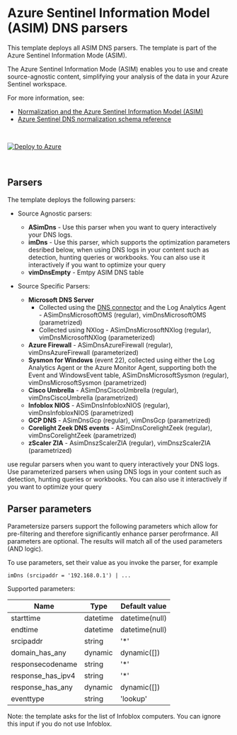 # Azure Sentinel Information Model (ASIM) DNS parsers 

This template deploys all ASIM DNS parsers. The template is part of the Azure Sentinel Information Mode (ASIM).

The Azure Sentinel Information Mode (ASIM) enables you to use and create source-agnostic content, simplifying your analysis of the data in your Azure Sentinel workspace.

For more information, see:

- [Normalization and the Azure Sentinel Information Model (ASIM)](https://aka.ms/AzSentinelNormalization)
- [Azure Sentinel DNS normalization schema reference](https://aka.ms/AzSentinelDnsDoc)

<br>

[![Deploy to Azure](https://aka.ms/deploytoazurebutton)](https://aka.ms/AzSentinelDnsARM)

<br>

## Parsers

The template deploys the following parsers:

- Source Agnostic parsers:
  - **ASimDns** - Use this parser when you want to query interactively your DNS logs.
  - **imDns** - Use this parser, which supports the optimization parameters desribed below, when using DNS logs in your content such as detection, hunting queries or workbooks. You can also use it interactively if you want to optimize your query 
  - **vimDnsEmpty** - Emtpy ASIM DNS table

- Source Specific Parsers:
  - **Microsoft DNS Server**
    - Collected using the [DNS connector](https://docs.microsoft.com/azure/sentinel/data-connectors-reference#domain-name-server) and the Log Analytics Agent - ASimDnsMicrosoftOMS (regular), vimDnsMicrosoftOMS (parametrized)
    - Collected using NXlog - ASimDnsMicrosoftNXlog (regular), vimDnsMicrosoftNXlog (parameterized)
  - **Azure Firewall** - ASimDnsAzureFirewall (regular), vimDnsAzureFirewall (parameterized)
  - **Sysmon for Windows** (event 22), collected using either the Log Analytics Agent or the Azure Monitor Agent, supporting both the Event and WindowsEvent table, ASimDnsMicrosoftSysmon (regular), vimDnsMicrosoftSysmon (parametrized)
  - **Cisco Umbrella** - ASimDnsCiscoUmbrella (regular), vimDnsCiscoUmbrella (parametrized)
  - **Infoblox NIOS** - ASimDnsInfobloxNIOS (regular), vimDnsInfobloxNIOS (parametrized)
  - **GCP DNS** - ASimDnsGcp (regular), vimDnsGcp  (parametrized)
  - **Corelight Zeek DNS events** - ASimDnsCorelightZeek (regular), vimDnsCorelightZeek  (parametrized)
  - **zScaler ZIA** - AsimDnszScalerZIA (regular), vimDnszScalerZIA (parametrized) 


use regular parsers when you want to query interactively your DNS logs. Use parameterized parsers when using DNS logs in your content such as detection, hunting queries or workbooks. You can also use it interactively if you want to optimize your query

## Parser parameters

Parametersize parsers support the following parameters which allow for pre-filtering and therefore significantly enhance parser perofrmance. All parameters are optional. The results will match all of the used parameters (AND logic).

To use parameters, set their value as you invoke the parser, for example

`imDns (srcipaddr = '192.168.0.1') | ...`

Supported parameters: 

| Name     | Type      | Default value |
|----------|-----------|---------------|
| starttime|  datetime | datetime(null)|
|  endtime |  datetime | datetime(null) |
|  srcipaddr |  string | '*' |
|  domain_has_any|  dynamic | dynamic([]) |
|  responsecodename |  string | '*' |
|  response_has_ipv4 |  string | '*' |
|  response_has_any|  dynamic| dynamic([])|
|  eventtype|  string | 'lookup' |


Note: the template asks for the list of Infoblox computers. You can ignore this input if you do not use Infoblox.  
